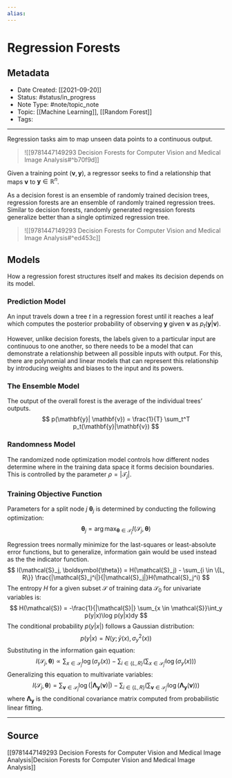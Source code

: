 ```yaml
---
alias:
---
```

# Regression Forests
## Metadata
- Date Created: [[2021-09-20]]
- Status: #status/in_progress
- Note Type: #note/topic_note 
- Topic: [[Machine Learning]], [[Random Forest]]
- Tags: 
---

Regression tasks aim to map unseen data points to a continuous output.
> ![[9781447149293 Decision Forests for Computer Vision and Medical Image Analysis#^b70f9d]]

Given a training point $(\mathbf{v}, \mathbf{y})$, a regressor seeks to find a relationship that maps $\mathbf{v}$ to $\mathbf{y} \in \mathbb{R}^n$.

As a decision forest is an ensemble of randomly trained decision trees, regression forests are an ensemble of randomly trained regression trees. Similar to decision forests, randomly generated regression forests generalize better than a single optimized regression tree.
> ![[9781447149293 Decision Forests for Computer Vision and Medical Image Analysis#^ed453c]]

## Models
How a regression forest structures itself and makes its decision depends on its model.

### Prediction Model

An input travels down a tree $t$ in a regression forest until it reaches a leaf which computes the posterior probability of observing $\mathbf{y}$ given $\mathbf{v}$ as $p_t (\mathbf{y}| \mathbf{v})$.

However, unlike decision forests, the labels given to a particular input are continuous to one another, so there needs to be a model that can demonstrate a relationship between all possible inputs with output. For this, there are polynomial and linear models that can represent this relationship by introducing weights and biases to the input and its powers.

### The Ensemble Model

The output of the overall forest is the average of the individual trees’ outputs.
$$
p(\mathbf{y}| \mathbf{v}) = \frac{1}{T} \sum_t^T p_t(\mathbf{y}|\mathbf{v})
$$

### Randomness Model

The randomized node optimization model controls how different nodes determine where in the training data space it forms decision boundaries. This is controlled by the parameter $\rho = |\mathcal{T}_j|$.

### Training Objective Function

Parameters for a split node $j$ $\boldsymbol{\theta}_j$ is determined by conducting the following optimization:
$$
\boldsymbol{\theta}_j = \arg\max_{\boldsymbol{\theta}\in\mathcal{T}_j} I(\mathcal{S}_j, \boldsymbol{\theta})
$$

Regression trees normally minimize for the last-squares or least-absolute error functions, but to generalize, information gain would be used instead as the the indicator function.
$$
I(\mathcal{S}_j, \boldsymbol{\theta}) = H(\mathcal{S}_j) - \sum_{i \in \{L, R\}} \frac{|\mathcal{S}_j^i|}{|\mathcal{S}_j|}H(\mathcal{S}_j^i)
$$
The entropy $H$ for a given subset $\mathcal{S}$ of training data $\mathcal{S}_0$ for univariate variables is:
$$
H(\mathcal{S}) = -\frac{1}{|\mathcal{S}|} \sum_{x \in \mathcal{S}}\int_y p(y|x)\log p(y|x)dy
$$
The conditional probability $p(y|x|)$ follows a Gaussian distribution:
$$p(y|x) = N(y; \bar{y}(x), \sigma^2_y(x))
$$
Substituting in the information gain equation:
$$
I(\mathcal{S}_j, \boldsymbol{\theta}) \propto \sum_{x\in\mathcal{S}_j}\log(\sigma_y(x)) - \sum_{i \in \{L,R\}} \left(\sum_{x \in \mathcal{S}^i_j} \log(\sigma_y(x))\right)
$$
Generalizing this equation to multivariate variables:
$$
I(\mathcal{S}_j, \boldsymbol{\theta}) = \sum_{\mathbf{v}\in\mathcal{S}_j}\log(|\boldsymbol{\Lambda}_\mathbf{y}(\mathbf{v})|) - \sum_{i \in \{L,R\}} \left(\sum_{\mathbf{v} \in \mathcal{S}^i_j} \log(\boldsymbol{\Lambda}_\mathbf{y}(\mathbf{v}))\right)
$$
where $\boldsymbol{\Lambda}_\mathbf{y}$ is the conditional covariance matrix computed from probabilistic linear fitting.

---
## Source
[[9781447149293 Decision Forests for Computer Vision and Medical Image Analysis|Decision Forests for Computer Vision and Medical Image Analysis]]